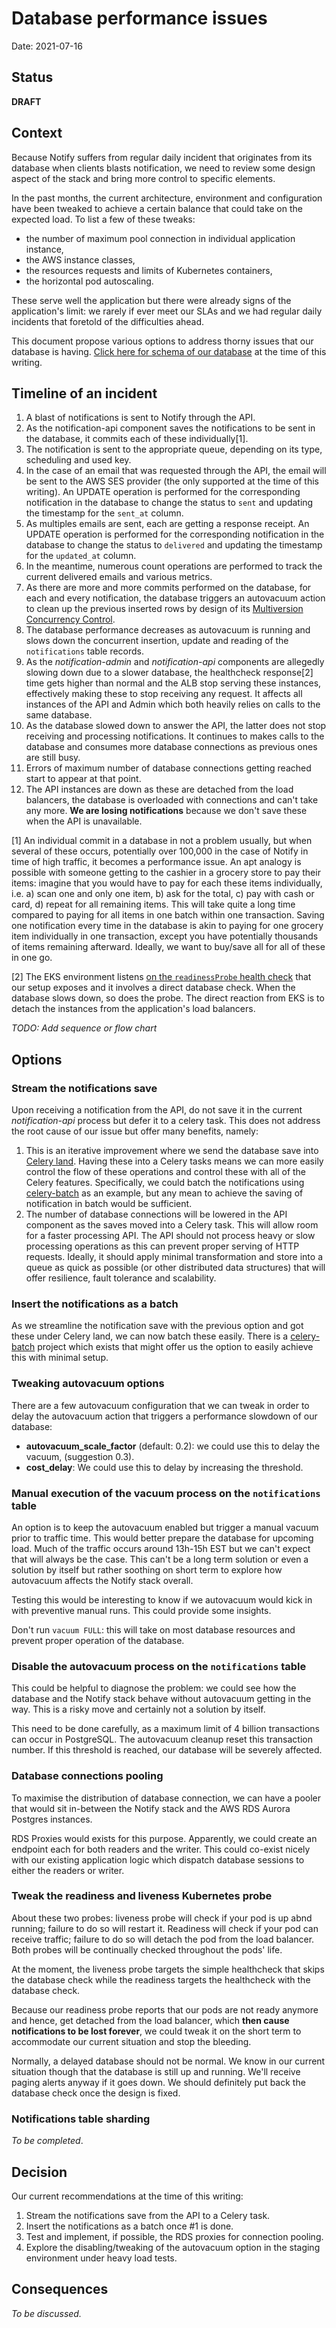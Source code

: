 # Database performance issues

Date: 2021-07-16

## Status

**DRAFT**

## Context

Because Notify suffers from regular daily incident that originates from its
database when clients blasts notification, we need to review some design aspect
of the stack and bring more control to specific elements.

In the past months, the current architecture, environment and configuration have
been tweaked to achieve a certain balance that could take on the expected load.
To list a few of these tweaks:

* the number of maximum pool connection in individual application instance,
* the AWS instance classes,
* the resources requests and limits of Kubernetes containers,
* the horizontal pod autoscaling.

These serve well the application but there were already signs of the
application's limit: we rarely if ever meet our SLAs and we had regular daily
incidents that foretold of the difficulties ahead.

This document propose various options to address thorny issues that our
database is having. [Click here for schema of our database](diagrams/2021-07-16.scalability.database-bottleneck/relationships.real.compact.png)
at the time of this writing.

## Timeline of an incident

1. A blast of notifications is sent to Notify through the API.
2. As the notification-api component saves the notifications to be sent in
   the database, it commits each of these individually[1].
3. The notification is sent to the appropriate queue, depending on its
   type, scheduling and used key.
4. In the case of an email that was requested through the API, the email
   will be sent to the AWS SES provider (the only supported at the time of
   this writing). An UPDATE operation is performed for the corresponding
   notification in the database to change the status to `sent` and updating the
   timestamp for the `sent_at` column.
5. As multiples emails are sent, each are getting a response receipt.
   An UPDATE operation is performed for the corresponding notification in the
   database to change the status to `delivered` and updating the timestamp for the
   `updated_at` column.
6. In the meantime, numerous count operations are performed to track the
   current delivered emails and various metrics.
7. As there are more and more commits performed on the database, for each and
   every notification, the database triggers an autovacuum action to clean up the
   previous inserted rows by design of its
   [Multiversion Concurrency Control](https://www.postgresql.org/docs/11/mvcc-intro.html).
8. The database performance decreases as autovacuum is running and slows down
   the concurrent insertion, update and reading of the `notifications` table
   records.
9. As the *notification-admin* and *notification-api* components are allegedly
   slowing down due to a slower database, the healthcheck response[2] time gets higher
   than normal and the ALB stop serving these instances, effectively making these
   to stop receiving any request. It affects all instances of the API and Admin
   which both heavily relies on calls to the same database.
10. As the database slowed down to answer the API, the latter does not stop
   receiving and processing notifications. It continues to makes calls to the database
   and consumes more database connections as previous ones are still busy.
11. Errors of maximum number of database connections getting reached start
   to appear at that point.
12. The API instances are down as these are detached from the load balancers,
   the database is overloaded with connections and can't take any more. **We are
   losing notifications** because we don't save these when the API is unavailable.

[1] An individual commit in a database in not a problem usually, but when
several of these occurs, potentially over 100,000 in the case of Notify in time
of high traffic, it becomes a performance issue. An apt analogy is possible
with someone getting to the cashier in a grocery store to pay their items:
imagine that you would have to pay for each these items individually, i.e.
a) scan one and only one item, b) ask for the total, c) pay with cash or card,
d) repeat for all remaining items. This will take quite a long time compared
to paying for all items in one batch within one transaction. Saving one
notification every time in the database is akin to paying for one grocery item
individually in one transaction, except you have potentially thousands of items
remaining afterward. Ideally, we want to buy/save all for all of these in one
go.

[2] The EKS environment listens [on the `readinessProbe` health check](https://github.com/cds-snc/notification-manifests/blob/6ac406b315112d2b66d93d8fa74406c3e6e7639f/base/api-deployment.yaml#L216)
that our setup exposes and it involves a direct database check. When the
database slows down, so does the probe. The direct reaction from EKS is to
detach the instances from the application's load balancers.

_TODO: Add sequence or flow chart_

## Options

### Stream the notifications save

Upon receiving a notification from the API, do not save it in the current
*notification-api* process but defer it to a celery task. This does not
address the root cause of our issue but offer many benefits, namely:

1. This is an iterative improvement where we send the database save into
   [Celery land](https://docs.celeryproject.org/en/stable/). Having these into
   a Celery tasks means we can more easily control the flow of these operations
   and control these with all of the Celery features. Specifically, we could batch
   the notifications using [celery-batch](https://pypi.org/project/celery-batches/)
   as an example, but any mean to achieve the saving of notification in batch
   would be sufficient.
2. The number of database connections will be lowered in the API component
   as the saves moved into a Celery task. This will allow room for a faster
   processing API. The API should not process heavy or slow processing
   operations as this can prevent proper serving of HTTP requests. Ideally,
   it should apply minimal transformation and store into a queue as quick as
   possible (or other distributed data structures) that will offer resilience,
   fault tolerance and scalability.

### Insert the notifications as a batch

As we streamline the notification save with the previous option and got
these under Celery land, we can now batch these easily. There is a
[celery-batch](https://pypi.org/project/celery-batches/) project which
exists that might offer us the option to easily achieve this with minimal
setup.

### Tweaking autovacuum options

There are a few autovacuum configuration that we can tweak in order to delay
the autovacuum action that triggers a performance slowdown of our database:

* **autovacuum_scale_factor** (default: 0.2): we could use this to delay the vacuum, (suggestion 0.3).
* **cost_delay**: We could use this to delay by increasing the threshold.

### Manual execution of the vacuum process on the `notifications` table

An option is to keep the autovacuum enabled but trigger a manual vacuum prior
to traffic time. This would better prepare the database for upcoming load. Much
of the traffic occurs around 13h-15h EST but we can't expect that will always
be the case. This can't be a long term solution or even a solution by itself
but rather soothing on short term to explore how autovacuum affects the Notify
stack overall.

Testing this would be interesting to know if we autovacuum would kick in with
preventive manual runs. This could provide some insights.

Don't run `vacuum FULL`: this will take on most database resources and prevent
proper operation of the database.

### Disable the autovacuum process on the `notifications` table

This could be helpful to diagnose the problem: we could see how the database
and the Notify stack behave without autovacuum getting in the way. This is a
risky move and certainly not a solution by itself.

This need to be done carefully, as a maximum limit of 4 billion transactions
can occur in PostgreSQL. The autovacuum cleanup reset this transaction number.
If this threshold is reached, our database will be severely affected.

### Database connections pooling

To maximise the distribution of database connection, we can have a
pooler that would sit in-between the Notify stack and the AWS RDS
Aurora Postgres instances.

RDS Proxies would exists for this purpose. Apparently, we could create an
endpoint each for both readers and the writer. This could co-exist nicely
with our existing application logic which dispatch database sessions to
either the readers or writer.

### Tweak the readiness and liveness Kubernetes probe

About these two probes: liveness probe will check if your pod is
up abnd running; failure to do so will restart it. Readiness will check if
your pod can receive traffic; failure to do so will detach the pod from the
load balancer. Both probes will be continually checked throughout the
pods' life.

At the moment, the liveness probe targets the simple healthcheck that skips
the database check while the readiness targets the healthcheck with the
database check.

Because our readiness probe reports that our pods are not ready anymore and
hence, get detached from the load balancer, which **then cause notifications to
be lost forever**, we could tweak it on the short term to accommodate our current
situation and stop the bleeding.

Normally, a delayed database should not be normal. We know in our current
situation though that the database is still up and running. We'll receive paging
alerts anyway if it goes down. We should definitely put back the database
check once the design is fixed.

### Notifications table sharding

_To be completed_.

## Decision

Our current recommendations at the time of this writing:

1. Stream the notifications save from the API to a Celery task.
2. Insert the notifications as a batch once #1 is done.
3. Test and implement, if possible, the RDS proxies for connection pooling.
4. Explore the disabling/tweaking of the autovacuum option in the staging
   environment under heavy load tests.

## Consequences

_To be discussed._
